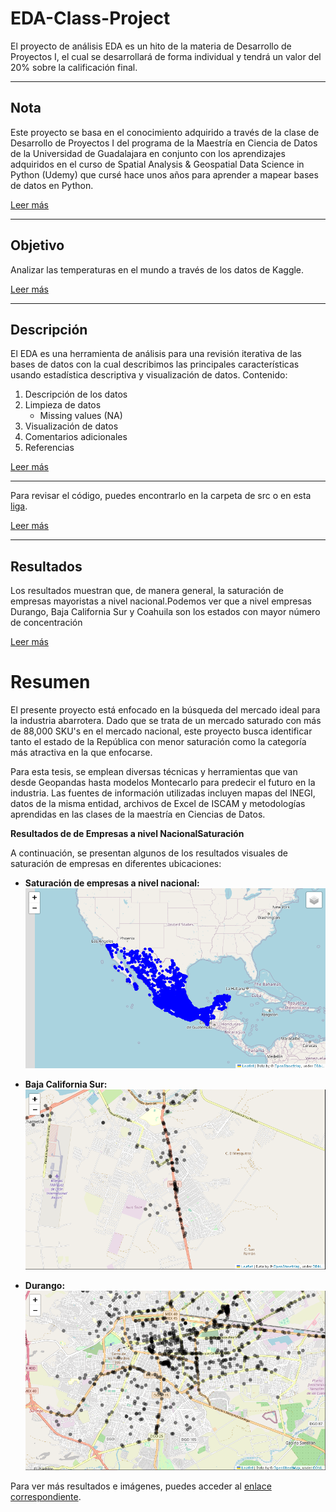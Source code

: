 # EDA-Class-Project

El proyecto de análisis EDA es un hito de la materia de Desarrollo de Proyectos I, el cual se desarrollará de forma individual y tendrá un valor del 20% sobre la calificación final.

---

## Nota

Este proyecto se basa en el conocimiento adquirido a través de la clase de Desarrollo de Proyectos I del programa de la Maestría en Ciencia de Datos de la Universidad de Guadalajara en conjunto con los aprendizajes adquiridos en el curso de Spatial Analysis & Geospatial Data Science in Python (Udemy) que cursé hace unos años para aprender a mapear bases de datos en Python.

[Leer más](https://github.com/miguelrojas1990/EDA-Class-project#Nota)

---

## Objetivo

Analizar las temperaturas en el mundo a través de los datos de Kaggle.

[Leer más](https://github.com/miguelrojas1990/EDA-Class-project#Objetivo)

---

## Descripción

El EDA es una herramienta de análisis para una revisión iterativa de las bases de datos con la cual describimos las principales características usando estadística descriptiva y visualización de datos. Contenido:

1. Descripción de los datos
2. Limpieza de datos
    - Missing values (NA)
3. Visualización de datos
4. Comentarios adicionales
5. Referencias

[Leer más](https://github.com/miguelrojas1990/EDA-Class-project#Descripción)

---

Para revisar el código, puedes encontrarlo en la carpeta de src o en esta [liga](https://github.com/disita/EDA-Class-Proyect/blob/main/src/EDA_clima.ipynb).

[Leer más](https://github.com/miguelrojas1990/EDA-Class-project#Resultados)

---

## Resultados

Los resultados muestran que, de manera general, la saturación de empresas mayoristas a nivel nacional.Podemos ver que a nivel empresas Durango, Baja California Sur y Coahuila son los estados con mayor número de concentración

[Leer más](https://github.com/miguelrojas1990/EDA-Class-project#Resultados)

# Resumen

El presente proyecto está enfocado en la búsqueda del mercado ideal para la industria abarrotera. Dado que se trata de un mercado saturado con más de 88,000 SKU's en el mercado nacional, este proyecto busca identificar tanto el estado de la República con menor saturación como la categoría más atractiva en la que enfocarse.

Para esta tesis, se emplean diversas técnicas y herramientas que van desde Geopandas hasta modelos Montecarlo para predecir el futuro en la industria. Las fuentes de información utilizadas incluyen mapas del INEGI, datos de la misma entidad, archivos de Excel de ISCAM y metodologías aprendidas en las clases de la maestría en Ciencias de Datos.

**Resultados de de Empresas a nivel NacionalSaturación**

A continuación, se presentan algunos de los resultados visuales de saturación de empresas en diferentes ubicaciones:

- **Saturación de empresas a nivel nacional:**  
![Saturación Nacional](https://github.com/miguelrojas1990/EDA-Class-project/blob/main/results/Estados%20con%20mayor%20cantidad%20de%20empresas%20mayoristas.PNG)

- **Baja California Sur:**  
![Baja California Sur](https://github.com/miguelrojas1990/EDA-Class-project/blob/main/results/Baja%20sur.PNG)

- **Durango:**  
![Durango](https://github.com/miguelrojas1990/EDA-Class-project/blob/main/results/Durango%20mayorista.PNG)

Para ver más resultados e imágenes, puedes acceder al [enlace correspondiente](https://github.com/miguelrojas1990/EDA-Class-project/tree/main/results).
